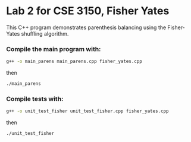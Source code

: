 
# Lab 2 for CSE 3150, Fisher Yates
This C++ program demonstrates parenthesis balancing using the Fisher-Yates shuffling algorithm.


### Compile the main program with:

```bash
g++ -o main_parens main_parens.cpp fisher_yates.cpp
```
then
```bash
./main_parens
```
### Compile tests with:
```bash
g++ -o unit_test_fisher unit_test_fisher.cpp fisher_yates.cpp
```
then 
```bash
./unit_test_fisher
```

